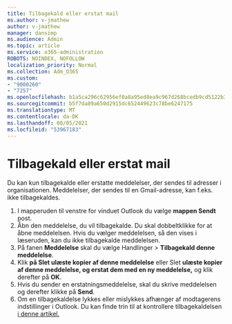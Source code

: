```yaml
---
title: Tilbagekald eller erstat mail
ms.author: v-jmathew
author: v-jmathew
manager: dansimp
ms.audience: Admin
ms.topic: article
ms.service: o365-administration
ROBOTS: NOINDEX, NOFOLLOW
localization_priority: Normal
ms.collection: Adm_O365
ms.custom:
- "9000260"
- "7257"
ms.openlocfilehash: b1a5ca296c62956ef0a8a95ed8ea9c967d268bcedb9cd5122b39a9678ba1f152
ms.sourcegitcommit: b5f7da89a650d2915dc652449623c78be6247175
ms.translationtype: MT
ms.contentlocale: da-DK
ms.lasthandoff: 08/05/2021
ms.locfileid: "53967183"
---
```

# <a name="recall-or-replace-email-message"></a>Tilbagekald eller erstat mail

Du kan kun tilbagekalde eller erstatte meddelelser, der sendes til adresser i organisationen. Meddelelser, der sendes til en Gmail-adresse, kan f.eks. ikke tilbagekaldes.

1. I mapperuden til venstre for vinduet Outlook du vælge **mappen Sendt** post.
2. Åbn den meddelelse, du vil tilbagekalde. Du skal dobbeltklikke for at åbne meddelelsen. Hvis du vælger meddelelsen, så den vises i læseruden, kan du ikke tilbagekalde meddelelsen.
3. På fanen **Meddelelse** skal du vælge Handlinger   >  **Tilbagekald denne meddelelse**.
4. Klik **på Slet ulæste kopier af denne meddelelse** eller Slet **ulæste kopier af denne meddelelse, og erstat dem med en ny meddelelse,** og klik derefter på **OK**.
5. Hvis du sender en erstatningsmeddelelse, skal du skrive meddelelsen og derefter klikke på **Send**.
6. Om en tilbagekaldelse lykkes eller mislykkes afhænger af modtagerens indstillinger i Outlook. Du kan finde trin til at kontrollere tilbagekaldelsen [i denne artikel.](https://support.office.com/article/recall-or-replace-an-email-message-that-you-sent-35027f88-d655-4554-b4f8-6c0729a723a0#tocheck)
